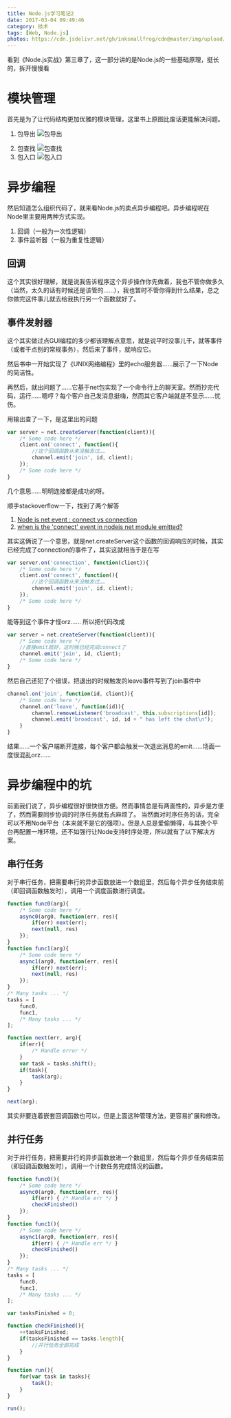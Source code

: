 ```yaml
---
title: Node.js学习笔记2
date: 2017-03-04 09:49:46
category: 技术
tags: [Web, Node.js]
photos: https://cdn.jsdelivr.net/gh/inksmallfrog/cdn@master/img/upload/nodejs.jpg
---
```


看到《Node.js实战》第三章了，这一部分讲的是Node.js的一些基础原理，挺长的，拆开慢慢看

# 模块管理
首先是为了让代码结构更加优雅的模块管理，这里书上原图比废话更能解决问题。
1. 包导出
    ![包导出](/image/nodejs_part3_package_share.png)

<!--more-->

2. 包查找
    ![包查找](/image/nodejs_part3_package_find.png)
3. 包入口
    ![包入口](/image/nodejs_part3_package_enter.png)

# 异步编程
然后知道怎么组织代码了，就来看Node.js的卖点异步编程吧。异步编程呢在Node里主要用两种方式实现。
1. 回调（一般为一次性逻辑）
2. 事件监听器（一般为重复性逻辑）

## 回调
这个其实很好理解，就是说我告诉程序这个异步操作你先做着，我也不管你做多久（当然，太久的话有时候还是该管的……），我也暂时不管你得到什么结果，总之你做完这件事儿就去给我执行另一个函数就好了。

## 事件发射器
这个其实做过点GUI编程的多少都该理解点意思，就是说平时没事儿干，就等事件（或者干点别的常规事务），然后来了事件，就响应它。

然后书中一开始实现了《UNIX网络编程》里的echo服务器……展示了一下Node的简洁性。

再然后，就出问题了……它基于net包实现了一个命令行上的聊天室。然而抄完代码，运行……嗯哼？每个客户自己发消息挺嗨，然而其它客户端就是不显示……忧伤。

用输出查了一下，是这里出的问题
``` js
var server = net.createServer(function(client)){
    /* Some code here */
    client.on('connect', function(){
        //这个回调函数从来没触发过……
        channel.emit('join', id, client);
    });
    /* Some code here */
}
```

几个意思……明明连接都是成功的呀。

顺手stackoverflow一下，找到了两个解答
1. [Node js net event : connect vs connection](http://stackoverflow.com/questions/19342910/when-is-the-connect-event-in-nodejs-net-module-emitted)
2. [when is the 'connect' event in nodejs net module emitted?](http://stackoverflow.com/questions/19342910/when-is-the-connect-event-in-nodejs-net-module-emitted)

其实这俩说了一个意思，就是net.createServer这个函数的回调响应的时候，其实已经完成了connection的事件了，其实这就相当于是在写

``` js
var server.on('connection', function(client)){
    /* Some code here */
    client.on('connect', function(){
        //这个回调函数从来没触发过……
        channel.emit('join', id, client);
    });
    /* Some code here */
}
```
能等到这个事件才怪orz……
所以把代码改成
``` js
var server = net.createServer(function(client)){
    /* Some code here */
    //直接emit就好，这时候已经完成connect了
    channel.emit('join', id, client);
    /* Some code here */
}
```
然后自己还犯了个错误，把退出的时候触发的leave事件写到了join事件中
``` js
channel.on('join', function(id, client)){
    /* Some code here */
    channel.on('leave', function(id)){
        channel.removeListener('broadcast', this.subscriptions[id]);
        channel.emit('broadcast', id, id + " has left the chat\n");
    }
}
```
结果……一个客户端断开连接，每个客户都会触发一次退出消息的emit……场面一度很混乱orz……

# 异步编程中的坑
前面我们说了，异步编程很好很快很方便。然而事情总是有两面性的，异步是方便了，然而需要同步协调的时序任务就有点麻烦了。
当然面对时序任务的话，完全可以不用Node平台（本来就不是它的强项）。但是人总是爱偷懒得，与其换个平台再配置一堆环境，还不如强行让Node支持时序处理，所以就有了以下解决方案。

## 串行任务
对于串行任务，把需要串行的异步函数放进一个数组里，然后每个异步任务结束前（即回调函数触发时），调用一个调度函数进行调度。
``` js
function func0(arg){
    /* Some code here */
    async0(arg0, function(err, res){
        if(err) next(err);
        next(null, res)
    });
}
function func1(arg){
    /* Some code here */
    async1(arg0, function(err, res){
        if(err) next(err);
        next(null, res)
    });
}
/* Many tasks ... */
tasks = [
    func0,
    func1,
    /* Many tasks ... */
];

function next(err, arg){
    if(err){
        /* Handle error */
    }
    var task = tasks.shift();
    if(task){
        task(arg);
    }
}

next(arg);
```
其实非要连着嵌套回调函数也可以，但是上面这种管理方法，更容易扩展和修改。

## 并行任务
对于并行任务，把需要并行的异步函数放进一个数组里，然后每个异步任务结束前（即回调函数触发时），调用一个计数任务完成情况的函数。
``` js
function func0(){
    /* Some code here */
    async0(arg0, function(err, res){
        if(err) { /* Handle err */ }
        checkFinished()
    });
}
function func1(){
    /* Some code here */
    async1(arg0, function(err, res){
        if(err) { /* Handle err */ }
        checkFinished()
    });
}
/* Many tasks ... */
tasks = [
    func0,
    func1,
    /* Many tasks ... */
];

var tasksFinished = 0;

function checkFinished(){
    ++tasksFinished;
    if(tasksFinished == tasks.length){
        //并行任务全部完成
    }
}

function run(){
    for(var task in tasks){
        task();
    }
}

run();
```
